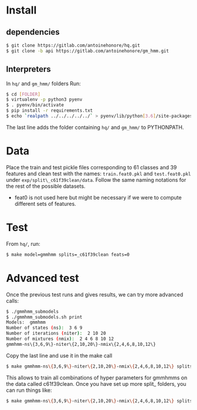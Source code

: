 # Install
## dependencies
```bash
$ git clone https://gitlab.com/antoinehonore/hq.git
$ git clone -b api https://gitlab.com/antoinehonore/gm_hmm.git
```
## Interpreters
In `hq/` and `gm_hmm/` folders
Run:
```bash
$ cd [FOLDER]
$ virtualenv -p python3 pyenv
$ . pyenv/bin/activate
$ pip install -r requirements.txt
$ echo `realpath ../../../../../` > pyenv/lib/python[3.6]/site-packages
```
The last line adds the folder containing `hq/` and `gm_hmm/` to PYTHONPATH.


# Data
Place the train and test pickle files corresponding to 61 classes and 39 features and clean test with the names: `train.feat0.pkl` and `test.feat0.pkl` under `exp/split\_c61f39clean/data`.
Follow the same naming notations for the rest of the possible datasets.
- feat0 is not used here but might be necessary if we were to compute different sets of features.

# Test
From `hq/`, run:
```bash
$ make model=gmmhmm splits=_c61f39clean feats=0
```

# Advanced test
Once the previous test runs and gives results, we can try more advanced calls:
```bash
$ ./gmmhmm_submodels
$ ./gmmhmm_submodels.sh print
Models:  gmmhmm
Number of states (ns):  3 6 9
Number of iterations (niter):  2 10 20
Number of mixtures (nmix):  2 4 6 8 10 12
gmmhmm-ns\{3,6,9\}-niter\{2,10,20\}-nmix\{2,4,6,8,10,12\}
```
Copy the last line and use it in the make call
```bash
$ make gmmhmm-ns\{3,6,9\}-niter\{2,10,20\}-nmix\{2,4,6,8,10,12\} splits=_c61f39clean feats=0 -j 5
```

This allows to train all combinations of hyper parameters for gmmhmms on the data called c61f39clean.
Once you have set up more split\_ folders, you can run things like:

```bash
$ make gmmhmm-ns\{3,6,9\}-niter\{2,10,20\}-nmix\{2,4,6,8,10,12\} splits=_c61f\{39,13\}clean feats=0 -j 5
```




